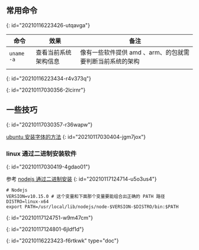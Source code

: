 ## 常用命令
{: id="20210116223426-utqavga"}

| 命令     | 效果                         | 备注                                                                           |
| ------------ | -------------------------------- | ---------------------------------------------------------------------------------- |
| `uname -a` | 查看当前系统架构信息 | 像有一些软件提供 amd 、arm、的包就需要判断当前系统的架构 |
|            |                                |                                                                                  |
{: id="20210116223434-r4v373q"}

{: id="20210117030356-2lcirnr"}

## 一些技巧
{: id="20210117030357-r36wapw"}

[ubuntu 安装字体的方法](http://ivo-wang.github.io/2018/08/03/ubuntu-%E5%AE%89%E8%A3%85ttf%E5%AD%97%E4%BD%93/)
{: id="20210117030404-jgm7jox"}

### linux 通过二进制安装软件
{: id="20210117030419-4gdao01"}

参考 [nodejs 通过二进制安装](https://github.com/nodejs/help/wiki/Installation#how-to-install-nodejs-via-binary-archive-on-linux)
{: id="20210117124714-u5o3us4"}

```
# Nodejs
VERSION=v10.15.0 # 这个变量和下面那个变量要能组合出正确的 PATH 路径
DISTRO=linux-x64
export PATH=/usr/local/lib/nodejs/node-$VERSION-$DISTRO/bin:$PATH
```
{: id="20210117124751-w9m47cm"}

{: id="20210117124801-6jldf1d"}


{: id="20210116223423-f6rtkwk" type="doc"}
